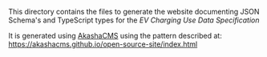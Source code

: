 This directory contains the files to generate the website documenting JSON Schema's and TypeScript types for the _EV Charging Use Data Specification_

It is generated using [AkashaCMS](https://aksahacms.com) using the pattern described at: https://akashacms.github.io/open-source-site/index.html

